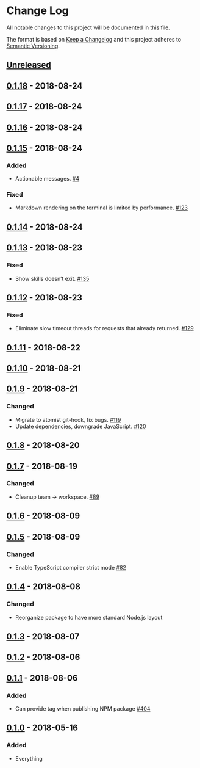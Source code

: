# Change Log

All notable changes to this project will be documented in this file.

The format is based on [Keep a Changelog](http://keepachangelog.com/)
and this project adheres to [Semantic Versioning](http://semver.org/).

## [Unreleased](https://github.com/atomist/sdm/compare/0.1.18...HEAD)

## [0.1.18](https://github.com/atomist/sdm/compare/0.1.17...0.1.18) - 2018-08-24

## [0.1.17](https://github.com/atomist/sdm/compare/0.1.16...0.1.17) - 2018-08-24

## [0.1.16](https://github.com/atomist/sdm/compare/0.1.15...0.1.16) - 2018-08-24

## [0.1.15](https://github.com/atomist/sdm/compare/0.1.14...0.1.15) - 2018-08-24

### Added

-   Actionable messages. [#4](https://github.com/atomist/sdm-local/issues/4)

### Fixed

-   Markdown rendering on the terminal is limited by performance. [#123](https://github.com/atomist/sdm-local/issues/123)

## [0.1.14](https://github.com/atomist/sdm/compare/0.1.13...0.1.14) - 2018-08-24

## [0.1.13](https://github.com/atomist/sdm/compare/0.1.12...0.1.13) - 2018-08-23

### Fixed

-   Show skills doesn’t exit. [#135](https://github.com/atomist/sdm-local/issues/135)

## [0.1.12](https://github.com/atomist/sdm/compare/0.1.11...0.1.12) - 2018-08-23

### Fixed

-   Eliminate slow timeout threads for requests that already returned. [#129](https://github.com/atomist/sdm-local/issues/129)

## [0.1.11](https://github.com/atomist/sdm/compare/0.1.10...0.1.11) - 2018-08-22

## [0.1.10](https://github.com/atomist/sdm/compare/0.1.9...0.1.10) - 2018-08-21

## [0.1.9](https://github.com/atomist/sdm/compare/0.1.8...0.1.9) - 2018-08-21

### Changed

-   Migrate to atomist git-hook, fix bugs. [#119](https://github.com/atomist/sdm-local/issues/119)
-   Update dependencies, downgrade JavaScript. [#120](https://github.com/atomist/sdm-local/issues/120)

## [0.1.8](https://github.com/atomist/sdm/compare/0.1.7...0.1.8) - 2018-08-20

## [0.1.7](https://github.com/atomist/sdm/compare/0.1.6...0.1.7) - 2018-08-19

### Changed

-   Cleanup team -> workspace. [#89](https://github.com/atomist/sdm-local/issues/89)

## [0.1.6](https://github.com/atomist/sdm/compare/0.1.5...0.1.6) - 2018-08-09

## [0.1.5](https://github.com/atomist/sdm/compare/0.1.4...0.1.5) - 2018-08-09

### Changed

-   Enable TypeScript compiler strict mode [#82](https://github.com/atomist/sdm-local/issues/82)

## [0.1.4](https://github.com/atomist/sdm/compare/0.1.2...0.1.3) - 2018-08-08

### Changed

-   Reorganize package to have more standard Node.js layout

## [0.1.3](https://github.com/atomist/sdm/compare/0.1.2...0.1.3) - 2018-08-07

## [0.1.2](https://github.com/atomist/sdm/compare/0.1.1...0.1.2) - 2018-08-06

## [0.1.1](https://github.com/atomist/sdm/compare/0.1.0...0.1.1) - 2018-08-06

### Added

-   Can provide tag when publishing NPM package [#404](https://github.com/atomist/sdm/issues/404)

## [0.1.0](https://github.com/atomist/sdm/tree/0.1.0) - 2018-05-16

### Added

-   Everything
